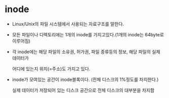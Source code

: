 # inode


- Linux/Unix의 파일 시스템에서 사용되는 자료구조를 말한다.

- 모든 파일이나 디렉토리에는 1개의 inode를 가지고있다.(1개의 inode는 64byte로 이루어짐)

- 각 inode에는 해당 파일의 소유권, 허가권, 파일 종류등의 정보, 해당 파일의 실제 데이터가 

  어디에 있는지 위치(=주소)도 가지고 있다.


- inode가 모여있는 공간이 inode블록이다. (전체 디스크의 1%정도를 차지한다.)

  실제 데이터가 저장되어 있는 디스크 공간으로 전체 디스크의 대부분을 차지함
